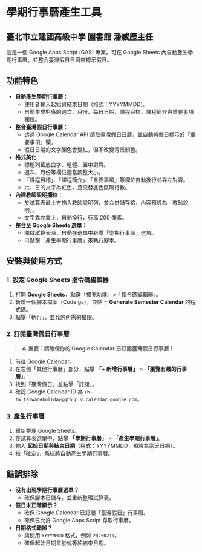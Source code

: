 # 學期行事曆產生工具

## 臺北市立建國高級中學 圖書館 潘威歷主任
這是一個 Google Apps Script (GAS) 專案，可在 Google Sheets 內自動產生學期行事曆，並整合臺灣假日日曆來標示假日。

## 功能特色
- **自動產生學期行事曆**：
  - 使用者輸入起始與結束日期（格式：YYYYMMDD）。
  - 自動生成對應的週次、月份、每日日期、課程目標、課程簡介與重要事項欄位。
- **整合臺灣假日行事曆**：
  - 透過 Google Calendar API 讀取臺灣假日日曆，並自動將假日標示於「重要事項」欄。
  - 假日日期的文字顏色會變紅，但不改變背景顏色。
- **格式美化**：
  - 標題列藍底白字、粗體、置中對齊。
  - 週次、月份等欄位適當調整大小。
  - 「課程目標」、「課程簡介」、「重要事項」等欄位自動換行並靠左對齊。
  - 六、日的文字為紅色，且交替底色區隔行數。
- **內建教師說明欄位**：
  - 於試算表最上方插入教師說明列，並合併儲存格，內容預設為「教師說明」。
  - 文字靠左靠上，自動換行，行高 200 像素。
- **整合至 Google Sheets 選單**：
  - 開啟試算表時，自動在選單中新增「學期行事曆」選項。
  - 可點擊「產生學期行事曆」來執行腳本。

## 安裝與使用方式
### 1. 設定 Google Sheets 指令碼編輯器
1. 打開 **Google Sheets**，點選「擴充功能」>「指令碼編輯器」。
2. 新增一個腳本檔案（Code.gs），並貼上 **Generate Semester Calendar** 的程式碼。
3. 點擊「執行」，並允許所需的權限。

### 2. 訂閱臺灣假日行事曆
> **⚠ 重要：請確保你的 Google Calendar 已訂閱臺灣假日行事曆！**

1. 前往 [Google Calendar](https://calendar.google.com/)。
2. 在左側「其他行事曆」部分，點擊 **「+ 新增行事曆」** > **「瀏覽有趣的行事曆」**。
3. 找到「臺灣假日」並點擊「訂閱」。
4. 確認 Google Calendar ID 為 `zh-tw.taiwan#holiday@group.v.calendar.google.com`。

### 3. 產生行事曆
1. 重新整理 Google Sheets。
2. 在試算表選單中，點擊 **「學期行事曆」** > **「產生學期行事曆」**。
3. 輸入 **起始日期與結束日期**（格式：YYYYMMDD，預設為當天日期）。
4. 按「確定」，系統將自動產生學期行事曆。

## 錯誤排除
- **沒有出現學期行事曆選單？**
  - 確保腳本已儲存，並重新整理試算表。
- **假日未正確顯示？**
  - 確保 Google Calendar 已訂閱「臺灣假日」行事曆。
  - 確保已允許 Google Apps Script 存取行事曆。
- **日期格式錯誤？**
  - 請使用 `YYYYMMDD` 格式，例如 `20250211`。
  - 確保起始日期早於或等於結束日期。

